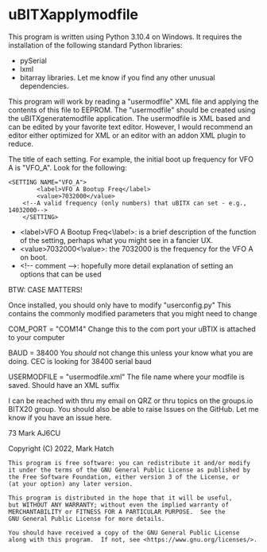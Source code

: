 # uBITXapplymodfile

This program is written using Python 3.10.4 on Windows. It requires the installation of the following standard Python libraries:
- pySerial 
- lxml
- bitarray libraries. Let me know if you find any other unusual dependencies.

This program will work by reading a "usermodfile" XML file and applying the contents of this file to EEPROM. The "usermodfile" should be created using the uBITXgeneratemodfile application. The usermodfile is XML based and can be edited by your favorite text editor. However, I would recommend an editor either optimized for XML or an editor with an addon XML plugin to reduce. 

The title of each setting. For example, the initial boot up frequency for VFO A is "VFO_A". Look for the following:


	<SETTING NAME="VFO_A">
        	<label>VFO A Bootup Freq</label>
        	<value>7032000</value>
        <!--A valid frequency (only numbers) that uBITX can set - e.g., 14032000-->
    	</SETTING>

- \<label\>VFO A Bootup Freq\<\\label\>:   is a brief description of the function of the setting, perhaps what you might see in a fancier UX.
- \<value\>7032000\<\\value\>:             the 7032000 is the frequency for the VFO A on boot.
- \<!--  comment --\>:                     hopefully more detail explanation of setting an options that can be used 

BTW: CASE MATTERS!

Once installed, you should only have to modify "userconfig.py" This contains the commonly modified parameters that you might need to change

COM_PORT = "COM14"  	Change this to the com port your uBTIX is attached to your computer 

BAUD = 38400		You *should* not change this unless your know what you are doing. CEC is looking for 38400 serial baud

USERMODFILE = "usermodfile.xml"		The file name where your modfile is saved. Should have an XML suffix



I can be reached with thru my email on QRZ or thru topics on the groups.io BITX20 group. You should also be able to raise Issues on the GitHub. Let me know if you have an issue here.

73
Mark
AJ6CU  

Copyright (C) 2022,  Mark Hatch

    This program is free software: you can redistribute it and/or modify
    it under the terms of the GNU General Public License as published by
    the Free Software Foundation, either version 3 of the License, or
    (at your option) any later version.

    This program is distributed in the hope that it will be useful,
    but WITHOUT ANY WARRANTY; without even the implied warranty of
    MERCHANTABILITY or FITNESS FOR A PARTICULAR PURPOSE.  See the
    GNU General Public License for more details.

    You should have received a copy of the GNU General Public License
    along with this program.  If not, see <https://www.gnu.org/licenses/>.
